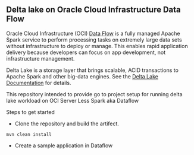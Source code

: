 ## Delta lake on Oracle Cloud Infrastructure Data Flow

Oracle Cloud Infrastructure (OCI) [Data Flow](https://www.oracle.com/in/big-data/data-flow/) is a fully managed Apache Spark service to perform processing tasks on extremely large data sets without infrastructure to deploy or manage. This enables rapid application delivery because developers can focus on app development, not infrastructure management.
<br>

Delta Lake is a storage layer that brings scalable, ACID transactions to Apache Spark and other big-data engines. See the [Delta Lake Documentation](https://docs.delta.io/latest/index.html) for details.

This repository intended to provide go to project setup for running delta lake workload on OCI Server Less Spark aka Dataflow

Steps to get started
* Clone the repository and build the artifect.
```
mvn clean install
```
* Create a sample application in Dataflow 
